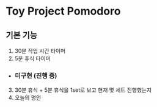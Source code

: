 # Toy Project Pomodoro

## 기본 기능

1. 30분 작업 시간 타이머
2. 5분 휴식 타이머

- ### 미구현 (진행 중)

3. 30분 휴식 + 5분 휴식을 1set로 보고 현재 몇 세트 진행했는지
4. 오늘의 명언
